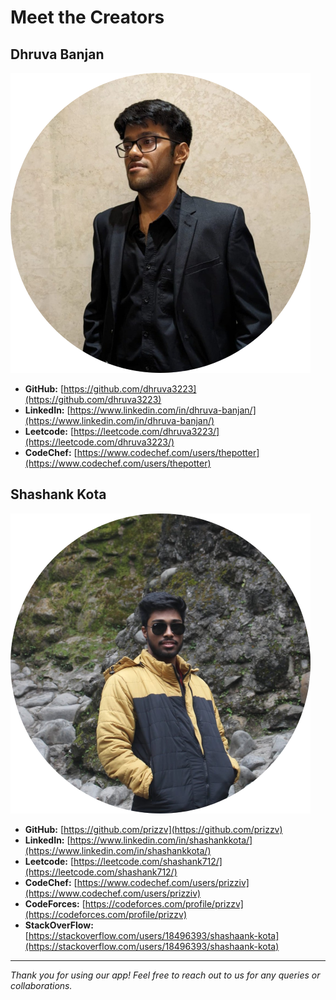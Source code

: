 # Meet the Creators  

## Dhruva Banjan  
![Dhruva](https://github.com/resolves-tech/creator_photos/blob/main/asset/dhruva.png)

- **GitHub:** [https://github.com/dhruva3223](https://github.com/dhruva3223)  
- **LinkedIn:** [https://www.linkedin.com/in/dhruva-banjan/](https://www.linkedin.com/in/dhruva-banjan/)
- **Leetcode:** [https://leetcode.com/dhruva3223/](https://leetcode.com/dhruva3223/)
- **CodeChef:** [https://www.codechef.com/users/thepotter](https://www.codechef.com/users/thepotter)

## Shashank Kota   
![Shashank](https://github.com/resolves-tech/creator_photos/blob/main/asset/shashank.png)

- **GitHub:** [https://github.com/prizzv](https://github.com/prizzv)  
- **LinkedIn:** [https://www.linkedin.com/in/shashankkota/](https://www.linkedin.com/in/shashankkota/)
- **Leetcode:** [https://leetcode.com/shashank712/](https://leetcode.com/shashank712/)
- **CodeChef:** [https://www.codechef.com/users/prizziv](https://www.codechef.com/users/prizziv)
- **CodeForces:** [https://codeforces.com/profile/prizzv](https://codeforces.com/profile/prizzv)
- **StackOverFlow:** [https://stackoverflow.com/users/18496393/shashaank-kota](https://stackoverflow.com/users/18496393/shashaank-kota)

---
*Thank you for using our app! Feel free to reach out to us for any queries or collaborations.*  
